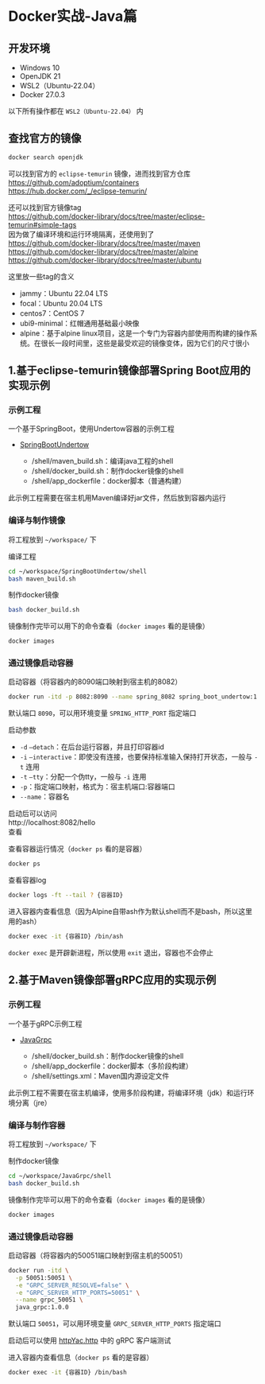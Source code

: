 # Docker实战-Java篇

## 开发环境
- Windows 10
- OpenJDK 21
- WSL2（Ubuntu-22.04）
- Docker 27.0.3

以下所有操作都在 ``WSL2（Ubuntu-22.04）`` 内

## 查找官方的镜像

```bash
docker search openjdk
```
可以找到官方的 ``eclipse-temurin`` 镜像，进而找到官方仓库  
https://github.com/adoptium/containers  
https://hub.docker.com/_/eclipse-temurin/  

还可以找到官方镜像tag  
https://github.com/docker-library/docs/tree/master/eclipse-temurin#simple-tags  
因为做了编译环境和运行环境隔离，还使用到了  
https://github.com/docker-library/docs/tree/master/maven  
https://github.com/docker-library/docs/tree/master/alpine  
https://github.com/docker-library/docs/tree/master/ubuntu  

这里放一些tag的含义
 - jammy：Ubuntu 22.04 LTS
 - focal：Ubuntu 20.04 LTS
 - centos7：CentOS 7
 - ubi9-minimal：红帽通用基础最小映像
 - alpine：基于alpine linux项目，这是一个专门为容器内部使用而构建的操作系统。在很长一段时间里，这些是最受欢迎的镜像变体，因为它们的尺寸很小

## 1.基于eclipse-temurin镜像部署Spring Boot应用的实现示例

### 示例工程
一个基于SpringBoot，使用Undertow容器的示例工程

 - [SpringBootUndertow](../Java/SpringBootUndertow/)

     - /shell/maven_build.sh：编译java工程的shell
     - /shell/docker_build.sh：制作docker镜像的shell
     - /shell/app_dockerfile：docker脚本（普通构建）

此示例工程需要在宿主机用Maven编译好jar文件，然后放到容器内运行

### 编译与制作镜像

将工程放到 ``~/workspace/`` 下

编译工程
```bash
cd ~/workspace/SpringBootUndertow/shell
bash maven_build.sh
```
制作docker镜像
```bash
bash docker_build.sh
```
镜像制作完毕可以用下的命令查看（``docker images`` 看的是镜像）
```bash
docker images
```

### 通过镜像启动容器
启动容器（将容器内的8090端口映射到宿主机的8082）
```bash
docker run -itd -p 8082:8090 --name spring_8082 spring_boot_undertow:1.0.0
```
默认端口 ``8090``，可以用环境变量 ``SPRING_HTTP_PORT`` 指定端口

启动参数
- ``-d`` ``–detach``：在后台运行容器，并且打印容器id
- ``-i`` ``–interactive``：即使没有连接，也要保持标准输入保持打开状态，一般与 ``-t`` 连用
- ``-t`` ``–tty``：分配一个伪tty，一般与 ``-i`` 连用
- ``-p``：指定端口映射，格式为：宿主机端口:容器端口
- ``--name``：容器名

启动后可以访问  
http://localhost:8082/hello  
查看


查看容器运行情况（``docker ps`` 看的是容器）
```bash
docker ps
```
查看容器log
```bash
docker logs -ft --tail ? {容器ID}
```
进入容器内查看信息（因为Alpine自带ash作为默认shell而不是bash，所以这里用的ash）
```bash
docker exec -it {容器ID} /bin/ash
```
``docker exec`` 是开辟新进程，所以使用 ``exit`` 退出，容器也不会停止

## 2.基于Maven镜像部署gRPC应用的实现示例

### 示例工程
一个基于gRPC示例工程

 - [JavaGrpc](../Go/Grpc/java/)

     - /shell/docker_build.sh：制作docker镜像的shell
     - /shell/app_dockerfile：docker脚本（多阶段构建）
     - /shell/settings.xml：Maven国内源设定文件

此示例工程不需要在宿主机编译，使用多阶段构建，将编译环境（jdk）和运行环境分离（jre）

### 编译与制作容器

将工程放到 ``~/workspace/`` 下

制作docker镜像
```bash
cd ~/workspace/JavaGrpc/shell
bash docker_build.sh
```
镜像制作完毕可以用下的命令查看（``docker images`` 看的是镜像）
```bash
docker images
```

### 通过镜像启动容器
启动容器（将容器内的50051端口映射到宿主机的50051）
```bash
docker run -itd \
  -p 50051:50051 \
  -e "GRPC_SERVER_RESOLVE=false" \
  -e "GRPC_SERVER_HTTP_PORTS=50051" \
  --name grpc_50051 \
  java_grpc:1.0.0
```

默认端口 ``50051``，可以用环境变量 ``GRPC_SERVER_HTTP_PORTS`` 指定端口

启动后可以使用 [httpYac.http](../DevTool/httpYac.http) 中的 gRPC 客户端测试

进入容器内查看信息（``docker ps`` 看的是容器）
```bash
docker exec -it {容器ID} /bin/bash
```
